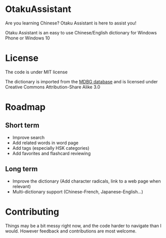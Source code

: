 # OtakuAssistant
Are you learning Chinese? Otaku Assistant is here to assist you!

Otaku Assistant is an easy to use Chinese/English dictionary for Windows Phone or Windows 10

# License
The code is under MIT license

The dictionary is imported from the [MDBG database](https://www.mdbg.net/chindict/chindict.php?page=cedict) and is licensed under Creative Commons Attribution-Share Alike 3.0

# Roadmap
## Short term
* Improve search
* Add related words in word page
* Add tags (especially HSK categories)
* Add favorites and flashcard reviewing

## Long term
* Improve the dictionary (Add character radicals, link to a web page when relevant)
* Multi-dictionary support (Chinese-French, Japanese-English...)

# Contributing
Things may be a bit messy right now, and the code harder to navigate than I would. However feedback and contributions are most welcome.